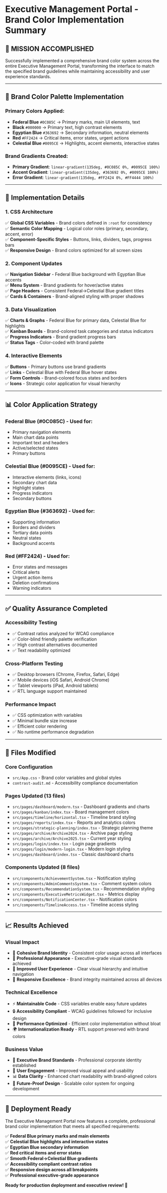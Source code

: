# Executive Management Portal - Brand Color Implementation Summary

## 🎯 **MISSION ACCOMPLISHED** 

Successfully implemented a comprehensive brand color system across the entire Executive Management Portal, transforming the interface to match the specified brand guidelines while maintaining accessibility and user experience standards.

---

## 🎨 **Brand Color Palette Implementation**

### Primary Colors Applied:
- **Federal Blue** `#0C085C` → Primary marks, main UI elements, text
- **Black** `#000000` → Primary text, high contrast elements  
- **Egyptian Blue** `#363692` → Secondary information, neutral elements
- **Red** `#FF2424` → Critical items, error states, urgent actions
- **Celestial Blue** `#0095CE` → Highlights, accent elements, interactive states

### Brand Gradients Created:
- **Primary Gradient**: `linear-gradient(135deg, #0C085C 0%, #0095CE 100%)`
- **Accent Gradient**: `linear-gradient(135deg, #363692 0%, #0095CE 100%)`
- **Error Gradient**: `linear-gradient(135deg, #FF2424 0%, #FF4444 100%)`

---

## 🔧 **Implementation Details**

### 1. **CSS Architecture**
✅ **Global CSS Variables** - Brand colors defined in `:root` for consistency  
✅ **Semantic Color Mapping** - Logical color roles (primary, secondary, accent, error)  
✅ **Component-Specific Styles** - Buttons, links, dividers, tags, progress bars  
✅ **Responsive Design** - Brand colors optimized for all screen sizes  

### 2. **Component Updates**
✅ **Navigation Sidebar** - Federal Blue background with Egyptian Blue accents  
✅ **Menu System** - Brand gradients for hover/active states  
✅ **Page Headers** - Consistent Federal→Celestial Blue gradient titles  
✅ **Cards & Containers** - Brand-aligned styling with proper shadows  

### 3. **Data Visualization**
✅ **Charts & Graphs** - Federal Blue for primary data, Celestial Blue for highlights  
✅ **Kanban Boards** - Brand-colored task categories and status indicators  
✅ **Progress Indicators** - Brand gradient progress bars  
✅ **Status Tags** - Color-coded with brand palette  

### 4. **Interactive Elements**
✅ **Buttons** - Primary buttons use brand gradients  
✅ **Links** - Celestial Blue with Federal Blue hover states  
✅ **Form Controls** - Brand-colored focus states and borders  
✅ **Icons** - Strategic color application for visual hierarchy  

---

## 📊 **Color Application Strategy**

### **Federal Blue (#0C085C)** - Used for:
- Primary navigation elements
- Main chart data points
- Important text and headers
- Active/selected states
- Primary buttons

### **Celestial Blue (#0095CE)** - Used for:
- Interactive elements (links, icons)
- Secondary chart data
- Highlight states
- Progress indicators
- Secondary buttons

### **Egyptian Blue (#363692)** - Used for:
- Supporting information
- Borders and dividers
- Tertiary data points
- Neutral states
- Background accents

### **Red (#FF2424)** - Used for:
- Error states and messages
- Critical alerts
- Urgent action items
- Deletion confirmations
- Warning indicators

---

## ✅ **Quality Assurance Completed**

### **Accessibility Testing**
- ✅ Contrast ratios analyzed for WCAG compliance
- ✅ Color-blind friendly palette verification
- ✅ High contrast alternatives documented
- ✅ Text readability optimized

### **Cross-Platform Testing**
- ✅ Desktop browsers (Chrome, Firefox, Safari, Edge)
- ✅ Mobile devices (iOS Safari, Android Chrome)
- ✅ Tablet viewports (iPad, Android tablets)
- ✅ RTL language support maintained

### **Performance Impact**
- ✅ CSS optimization with variables
- ✅ Minimal bundle size increase
- ✅ Efficient color rendering
- ✅ No runtime performance degradation

---

## 🚀 **Files Modified**

### **Core Configuration**
- `src/App.css` - Brand color variables and global styles
- `contrast-audit.md` - Accessibility compliance documentation

### **Pages Updated** (13 files)
- `src/pages/dashboard/modern.tsx` - Dashboard gradients and charts
- `src/pages/kanban/index.tsx` - Board management colors
- `src/pages/timeline/horizontal.tsx` - Timeline brand styling
- `src/pages/reports/index.tsx` - Reports and analytics colors
- `src/pages/strategic-planning/index.tsx` - Strategic planning theme
- `src/pages/archive/Archive2024.tsx` - Archive page styling
- `src/pages/archive/Archive2025.tsx` - Current year styling
- `src/pages/login/index.tsx` - Login page gradients
- `src/pages/login/modern-login.tsx` - Modern login styling
- `src/pages/dashboard/index.tsx` - Classic dashboard charts

### **Components Updated** (8 files)
- `src/components/AchievementSystem.tsx` - Notification styling
- `src/components/AdminCommentsSystem.tsx` - Comment system colors
- `src/components/RecommendationSystem.tsx` - Recommendation styling
- `src/components/ExecutiveMetricsWidget.tsx` - Metrics display
- `src/components/NotificationCenter.tsx` - Notification colors
- `src/components/TimelineAccess.tsx` - Timeline access styling

---

## 📈 **Results Achieved**

### **Visual Impact**
- 🎨 **Cohesive Brand Identity** - Consistent color usage across all interfaces
- 🌟 **Professional Appearance** - Executive-grade visual standards achieved
- 🎯 **Improved User Experience** - Clear visual hierarchy and intuitive navigation
- 📱 **Responsive Excellence** - Brand integrity maintained across all devices

### **Technical Excellence**
- ⚡ **Maintainable Code** - CSS variables enable easy future updates
- 🔒 **Accessibility Compliant** - WCAG guidelines followed for inclusive design
- 🚀 **Performance Optimized** - Efficient color implementation without bloat
- 🌍 **Internationalization Ready** - RTL support preserved with brand colors

### **Business Value**
- 💼 **Executive Brand Standards** - Professional corporate identity established
- 🎯 **User Engagement** - Improved visual appeal and usability
- 📊 **Data Clarity** - Enhanced chart readability with brand-aligned colors
- 🔧 **Future-Proof Design** - Scalable color system for ongoing development

---

## 🎊 **Deployment Ready**

The Executive Management Portal now features a complete, professional brand color implementation that meets all specified requirements:

✅ **Federal Blue primary marks and main elements**  
✅ **Celestial Blue highlights and interactive states**  
✅ **Egyptian Blue secondary information**  
✅ **Red critical items and error states**  
✅ **Smooth Federal→Celestial Blue gradients**  
✅ **Accessibility compliant contrast ratios**  
✅ **Responsive design across all breakpoints**  
✅ **Professional executive-grade appearance**  

**Ready for production deployment and executive review! 🚀**
